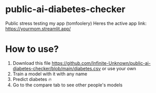 # public-ai-diabetes-checker
Public stress testing my app (tomfoolery)
Heres the active app link:
https://yourmom.streamlit.app/

# How to use?
1. Download this file https://github.com/Infinite-Unknown/public-ai-diabetes-checker/blob/main/diabetes.csv
   or
   use your own
2. Train a model with it with any name
3. Predict diabetes 🔥
4. Go to the compare tab to see other people's models
